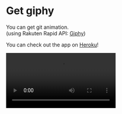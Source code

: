 # Get giphy

You can get git animation.  
(using Rakuten Rapid API: [Giphy](https://api.rakuten.net/giphy/api/giphy))

You can check out the app on [Heroku](https://get-giphy.herokuapp.com/)!

![image](https://github.com/nouvelle/get-giphy/blob/master/images/top.mp4?raw=true)
